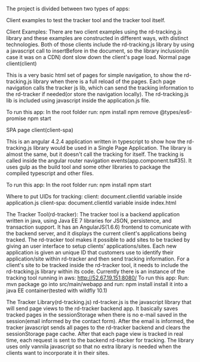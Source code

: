 The project is divided between two types of apps:

Client examples to test the tracker tool and the tracker tool itself.


Client Examples:
There are two client examples using the rd-tracking.js library and these examples are constructed in different ways, with distinct technologies.
Both of those clients include the rd-tracking.js library by using a javascript call to insertBefore in the document, so the library inclusion(in case it was on a CDN) dont slow down the client's page load.
Normal page client(client)

This is a very basic html set of pages for simple navigation, to show the rd-tracking.js library when there is a full reload of the pages.
Each page navigation calls the tracker js lib, which can send the tracking information to the rd-tracker if needed(or store the navigation locally). The rd-tracking.js lib is included using javascript inside the application.js file.

To run this app: 
In the root folder run:
npm install
npm remove @types/es6-promise
npm start 

SPA page client(client-spa)

This is an angular 4.2.4 application written in typescript to show how the rd-tracking.js library would be used in a Single Page Application.
The library is almost the same, but it doesn't call the tracking for itself. The tracking is called inside the angular router navigation events(app.component.ts#35). It uses gulp as the build tool and some other libraries to package the compiled typescript and other files.

To run this app: 
In the root folder run:
npm install
npm start

Where to put UIDs for tracking:
client: document.clientId variable inside application.js
client-spa: document.clientId variable inside index.html

The Tracker Tool(rd-tracker):
The tracker tool is a backend application written in java, using Java EE 7 libraries for JSON, persistence, and transaction support.
It has an AngularJS(1.6.6) frontend to comunicate with the backend server, and it displays the current client's applications being tracked.
The rd-tracker tool makes it possible to add sites to be tracked by giving an user interface to setup clients' applications/sites.
Each new application is given an unique ID that customers use to identify their application/site within rd-tracker and then send tracking information.
For a client's site to be tracked inside the rd-tracker tool, it needs to include the rd-tracking.js library within its code.
Currently there is an instance of the tracking tool running in aws: http://52.67.19.151:8080/
To run this app: 
Run:
mvn package
go into src/main/webapp and run:
npm install
install it into a java EE container(tested with wildfly 10.1)

The Tracker Library(rd-tracking.js)
rd-tracker.js is the javascript library that will send page views to the rd-tracker backend app. It basically saves tracked pages in the sessionStorage when there is no e-mail saved in the session(email informed by the contact form). After the email is informed, the tracker javascript sends all pages to the rd-tracker backend and clears the sessionStorage page cache. After that each page view is tracked in real time, each request is sent to the backend rd-tracker for tracking.
The library uses only vannila javascript so that no extra library is needed when the clients want to incorporate it in their sites.

